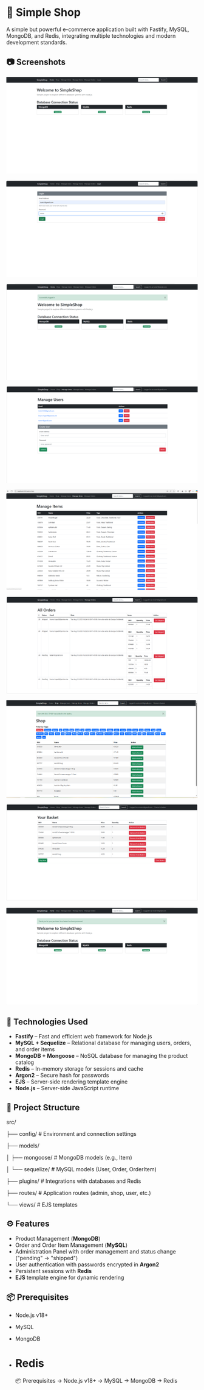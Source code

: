 

# 🛒 Simple Shop

A simple but powerful e-commerce application built with Fastify, MySQL, MongoDB, and Redis, integrating multiple technologies and modern development standards.

## 📷 Screenshots

<p> <img src="public/1.png"  </p>
<p> <img src="public/2.png"  </p>
<p> <img src="public/3.png"  </p>
<p> <img src="public/4.png"  </p>
<p> <img src="public/5.png"  </p>
<p> <img src="public/6.png"  </p>
<p> <img src="public/7.png"  </p>
<p> <img src="public/8.png"  </p>
<p> <img src="public/9.png"  </p>



## 🚀 Technologies Used

- **Fastify** – Fast and efficient web framework for Node.js
- **MySQL + Sequelize** – Relational database for managing users, orders, and order items
- **MongoDB + Mongoose** – NoSQL database for managing the product catalog
- **Redis** – In-memory storage for sessions and cache
- **Argon2** – Secure hash for passwords
- **EJS** – Server-side rendering template engine
- **Node.js** – Server-side JavaScript runtime

## 📂 Project Structure

src/

├── config/ # Environment and connection settings

├── models/

│ ├── mongoose/ # MongoDB models (e.g., Item)

│ └── sequelize/ # MySQL models (User, Order, OrderItem)

├── plugins/ # Integrations with databases and Redis

├── routes/ # Application routes (admin, shop, user, etc.)

└── views/ # EJS templates

## ⚙️ Features

- Product Management (**MongoDB**)
- Order and Order Item Management (**MySQL**)
- Administration Panel with order management and status change ("pending" → "shipped")
- User authentication with passwords encrypted in **Argon2**
- Persistent sessions with **Redis**
- **EJS** template engine for dynamic rendering

## 📦 Prerequisites

- Node.js v18+
- MySQL
- MongoDB

- # Redis
  📦 Prerequisites
  -> Node.js v18+
  -> MySQL
  -> MongoDB
  -> Redis

